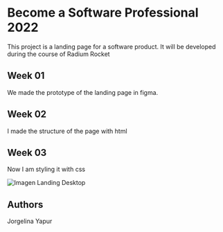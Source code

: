 # Become a Software Professional 2022

This project is a landing page for a software product. It will be developed during the course of Radium Rocket

## Week 01
We made the prototype of the landing page in figma.

## Week 02
I made the structure of the page with html

## Week 03
Now I am styling it with css

![Imagen Landing Desktop](https://i.ibb.co/tCzhd4W/Landing-Desktop-Side-Bar.png)






## Authors
Jorgelina Yapur
